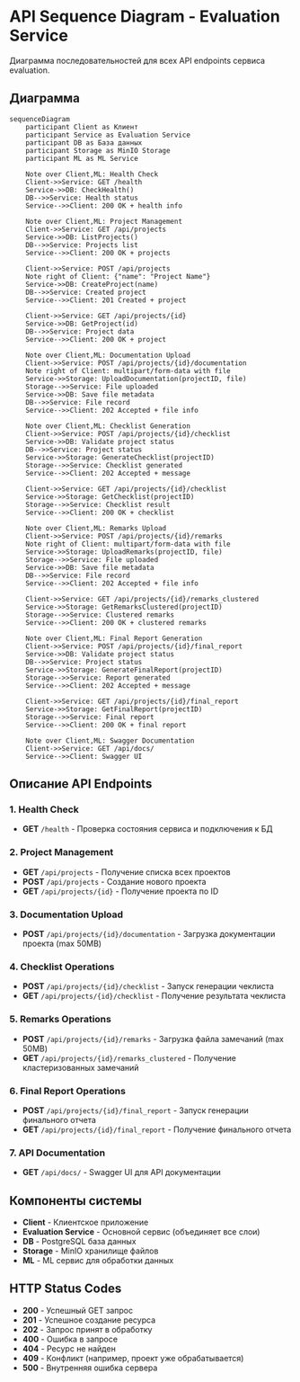 # API Sequence Diagram - Evaluation Service

Диаграмма последовательностей для всех API endpoints сервиса evaluation.

## Диаграмма

```mermaid
sequenceDiagram
    participant Client as Клиент
    participant Service as Evaluation Service
    participant DB as База данных
    participant Storage as MinIO Storage
    participant ML as ML Service

    Note over Client,ML: Health Check
    Client->>Service: GET /health
    Service->>DB: CheckHealth()
    DB-->>Service: Health status
    Service-->>Client: 200 OK + health info

    Note over Client,ML: Project Management
    Client->>Service: GET /api/projects
    Service->>DB: ListProjects()
    DB-->>Service: Projects list
    Service-->>Client: 200 OK + projects

    Client->>Service: POST /api/projects
    Note right of Client: {"name": "Project Name"}
    Service->>DB: CreateProject(name)
    DB-->>Service: Created project
    Service-->>Client: 201 Created + project

    Client->>Service: GET /api/projects/{id}
    Service->>DB: GetProject(id)
    DB-->>Service: Project data
    Service-->>Client: 200 OK + project

    Note over Client,ML: Documentation Upload
    Client->>Service: POST /api/projects/{id}/documentation
    Note right of Client: multipart/form-data with file
    Service->>Storage: UploadDocumentation(projectID, file)
    Storage-->>Service: File uploaded
    Service->>DB: Save file metadata
    DB-->>Service: File record
    Service-->>Client: 202 Accepted + file info

    Note over Client,ML: Checklist Generation
    Client->>Service: POST /api/projects/{id}/checklist
    Service->>DB: Validate project status
    DB-->>Service: Project status
    Service->>Storage: GenerateChecklist(projectID)
    Storage-->>Service: Checklist generated
    Service-->>Client: 202 Accepted + message

    Client->>Service: GET /api/projects/{id}/checklist
    Service->>Storage: GetChecklist(projectID)
    Storage-->>Service: Checklist result
    Service-->>Client: 200 OK + checklist

    Note over Client,ML: Remarks Upload
    Client->>Service: POST /api/projects/{id}/remarks
    Note right of Client: multipart/form-data with file
    Service->>Storage: UploadRemarks(projectID, file)
    Storage-->>Service: File uploaded
    Service->>DB: Save file metadata
    DB-->>Service: File record
    Service-->>Client: 202 Accepted + file info

    Client->>Service: GET /api/projects/{id}/remarks_clustered
    Service->>Storage: GetRemarksClustered(projectID)
    Storage-->>Service: Clustered remarks
    Service-->>Client: 200 OK + clustered remarks

    Note over Client,ML: Final Report Generation
    Client->>Service: POST /api/projects/{id}/final_report
    Service->>DB: Validate project status
    DB-->>Service: Project status
    Service->>Storage: GenerateFinalReport(projectID)
    Storage-->>Service: Report generated
    Service-->>Client: 202 Accepted + message

    Client->>Service: GET /api/projects/{id}/final_report
    Service->>Storage: GetFinalReport(projectID)
    Storage-->>Service: Final report
    Service-->>Client: 200 OK + final report

    Note over Client,ML: Swagger Documentation
    Client->>Service: GET /api/docs/
    Service-->>Client: Swagger UI
```

## Описание API Endpoints

### 1. Health Check
- **GET** `/health` - Проверка состояния сервиса и подключения к БД

### 2. Project Management
- **GET** `/api/projects` - Получение списка всех проектов
- **POST** `/api/projects` - Создание нового проекта
- **GET** `/api/projects/{id}` - Получение проекта по ID

### 3. Documentation Upload
- **POST** `/api/projects/{id}/documentation` - Загрузка документации проекта (max 50MB)

### 4. Checklist Operations
- **POST** `/api/projects/{id}/checklist` - Запуск генерации чеклиста
- **GET** `/api/projects/{id}/checklist` - Получение результата чеклиста

### 5. Remarks Operations
- **POST** `/api/projects/{id}/remarks` - Загрузка файла замечаний (max 50MB)
- **GET** `/api/projects/{id}/remarks_clustered` - Получение кластеризованных замечаний

### 6. Final Report Operations
- **POST** `/api/projects/{id}/final_report` - Запуск генерации финального отчета
- **GET** `/api/projects/{id}/final_report` - Получение финального отчета

### 7. API Documentation
- **GET** `/api/docs/` - Swagger UI для API документации

## Компоненты системы

- **Client** - Клиентское приложение
- **Evaluation Service** - Основной сервис (объединяет все слои)
- **DB** - PostgreSQL база данных
- **Storage** - MinIO хранилище файлов
- **ML** - ML сервис для обработки данных

## HTTP Status Codes

- **200** - Успешный GET запрос
- **201** - Успешное создание ресурса
- **202** - Запрос принят в обработку
- **400** - Ошибка в запросе
- **404** - Ресурс не найден
- **409** - Конфликт (например, проект уже обрабатывается)
- **500** - Внутренняя ошибка сервера

